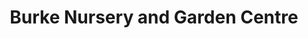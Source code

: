 ---
title: "Burke Nursery and Garden Centre"
url: /burke/burke-nursery-and-garden-centre/
shop: Garten-Center
---